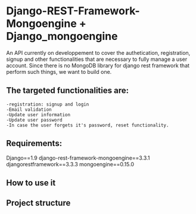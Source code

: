 Django-REST-Framework-Mongoengine + Django_mongoengine
=========================================

An API currently on developpement to cover the authetication, registration, signup and other functionalities that are necessary to fully manage a user account.
Since there is no MongoDB library for django rest framework that perform such things, we want to build one.

The targeted functionalities are:
---------------------------------
    -registration: signup and login
    -Email validation
    -Update user information
    -Update user password
    -In case the user forgets it's password, reset functionality.

Requirements:
------------

Django==1.9
django-rest-framework-mongoengine==3.3.1
djangorestframework==3.3.3
mongoengine==0.15.0

How to use it
-------------

Project structure
-----------------
